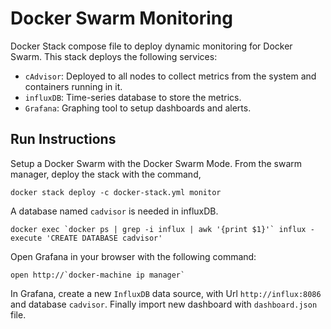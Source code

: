 Docker Swarm Monitoring
===

Docker Stack compose file to deploy dynamic monitoring for Docker Swarm. This stack deploys the following services:

* `cAdvisor`: Deployed to all nodes to collect metrics from the system and containers running in it.
* `influxDB`: Time-series database to store the metrics.
* `Grafana`: Graphing tool to setup dashboards and alerts.

Run Instructions
---
Setup a Docker Swarm with the Docker Swarm Mode. From the swarm manager, deploy the stack with the command,
```
docker stack deploy -c docker-stack.yml monitor
```

A database named `cadvisor` is needed in influxDB.
```
docker exec `docker ps | grep -i influx | awk '{print $1}'` influx -execute 'CREATE DATABASE cadvisor' 
```

Open Grafana in your browser with the following command:
```
open http://`docker-machine ip manager`
```

In Grafana, create a new `InfluxDB` data source, with Url `http://influx:8086` and database `cadvisor`. Finally import new dashboard with `dashboard.json` file.

